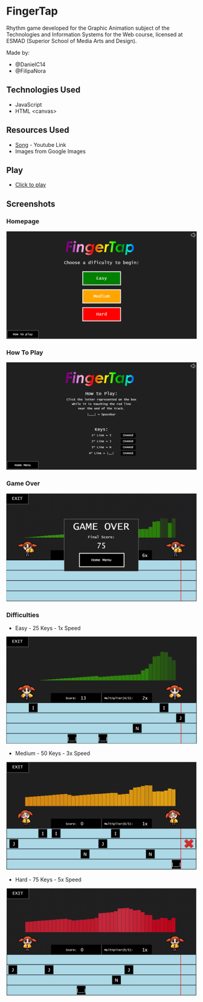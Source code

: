 # FingerTap

Rhythm game developed for the Graphic Animation subject of the Technologies and Information Systems for the Web course, licensed at ESMAD (Superior School of Media Arts and Design).

Made by:
* @DanielC14
* @FilipaNora


## Technologies Used

* JavaScript
* HTML \<canvas\>

## Resources Used

* [Song](https://www.youtube.com/watch?v=UBVoONryE3s) - Youtube Link
* Images from Google Images

## Play
* [Click to play](https://cdn.rawgit.com/DanielC14/FingerTap/5f046f17/index.html)

## Screenshots

### Homepage
![Home Menu](screenshots/HomeMenu.PNG?raw=true)

### How To Play
![Home Menu](screenshots/HowToPlay.PNG?raw=true)

### Game Over
![Home Menu](screenshots/GameOver.PNG?raw=true)

### Difficulties

* Easy
 \- 25 Keys
 \- 1x Speed

![Home Menu](screenshots/GMEasy.PNG?raw=true)

* Medium
 \- 50 Keys
 \- 3x Speed

![Home Menu](screenshots/GMMedium.PNG?raw=true)

* Hard
 \- 75 Keys
 \- 5x Speed

![Home Menu](screenshots/GMHard.PNG?raw=true)
